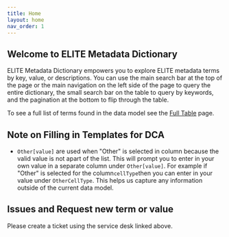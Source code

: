 ```yaml
---
title: Home
layout: home
nav_order: 1
---
```

## Welcome to ELITE Metadata Dictionary

ELITE Metadata Dictionary empowers you to explore ELITE metadata terms by key, value, or descriptions. You can use the main search bar at the top of the page or the main navigation on the left side of the page to query the entire dictionary, the small search bar on the table to query by keywords, and the pagination at the bottom to flip through the table.

To see a full list of terms found in the data model see the [Full Table](docs/FullTable.html) page.

## Note on Filling in Templates for DCA

- `Other[value]` are used when "Other" is selected in column because the valid value is not apart of the list. This will prompt you to enter in your own value in a separate column under `Other[value]`. For example if "Other" is selected for the column`cellType`then you can enter in your value under `OtherCellType`. This helps us capture any information outside of the current data model.

## Issues and Request new term or value

Please create a ticket using the service desk linked above.